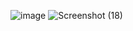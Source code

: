 ![image](https://github.com/shivanshlearnify/Weather-app-v2/assets/128142418/d9000096-18a1-4a43-bfd0-f6a89614762a)
![Screenshot (18)](https://github.com/shivanshlearnify/Weather-app-v2/assets/128142418/46adba46-599a-41b8-a4d5-5a0daf77725d)
